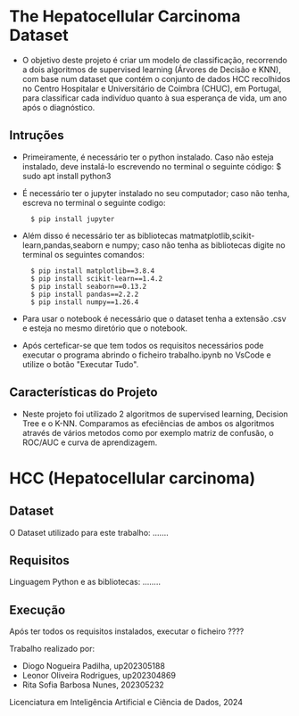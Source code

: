 # The Hepatocellular Carcinoma Dataset

- O objetivo deste projeto é criar um modelo de classificação, recorrendo a dois algoritmos de supervised learning (Árvores de Decisão e KNN), com base num dataset que contém o conjunto de dados HCC recolhidos no Centro Hospitalar e Universitário de Coimbra (CHUC), em Portugal, para classificar cada indivíduo quanto à sua esperança de vida, um ano após o diagnóstico.


## Intruções

* Primeiramente, é necessário ter o python instalado. Caso não esteja instalado, deve instalá-lo escrevendo no terminal o seguinte código: $ sudo apt install python3


- É necessário ter o jupyter instalado no seu computador; caso não tenha, escreva no terminal o seguinte codigo:

        $ pip install jupyter

- Além disso é necessário ter as bibliotecas matmatplotlib,scikit-learn,pandas,seaborn e numpy; caso não tenha as bibliotecas digite no terminal os seguintes comandos:

        $ pip install matplotlib==3.8.4
        $ pip install scikit-learn==1.4.2
        $ pip install seaborn==0.13.2
        $ pip install pandas==2.2.2
        $ pip install numpy==1.26.4

- Para usar o notebook é necessário que o dataset tenha a extensão .csv e esteja no mesmo diretório que o notebook.

- Após certeficar-se que tem todos os requisitos necessários pode executar o programa abrindo o ficheiro trabalho.ipynb no VsCode e utilize o botão "Executar Tudo".


## Características do Projeto

- Neste projeto foi utilizado 2 algoritmos de supervised learning, Decision Tree e o K-NN. 
Comparamos as efeciências de ambos os algoritmos através de vários metodos como por exemplo matriz de confusão, o ROC/AUC e curva de aprendizagem.





# HCC (Hepatocellular carcinoma)

## Dataset
O Dataset utilizado para este trabalho: .......

## Requisitos
Linguagem Python e as bibliotecas: ........

## Execução
Após ter todos os requisitos instalados, executar o ficheiro ????




Trabalho realizado por:

- Diogo Nogueira Padilha, up202305188
- Leonor Oliveira Rodrigues, up202304869
- Rita Sofia Barbosa Nunes, 202305232

Licenciatura em Inteligência Artificial e Ciência de Dados, 2024
